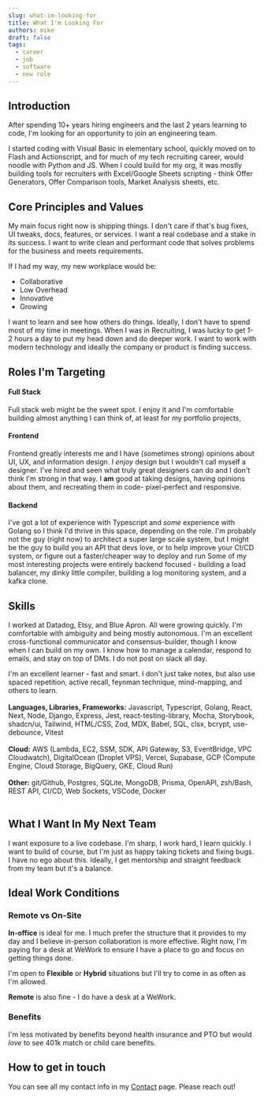 ```yaml
---
slug: what-im-looking-for
title: What I'm Looking For
authors: mike
draft: false
tags: 
  - career
  - job
  - software
  - new role
---
```


## Introduction

After spending 10+ years hiring engineers and the last 2 years learning to code, I'm looking for an opportunity to join an engineering team.

<!-- truncate -->

I started coding with Visual Basic in elementary school, quickly moved on to Flash and Actionscript, and for much of my tech recruiting career, would noodle with Python and JS. When I could build for my org, it was mostly building tools for recruiters with Excel/Google Sheets scripting - think Offer Generators, Offer Comparison tools, Market Analysis sheets, etc.

## Core Principles and Values

My main focus right now is shipping things. I don't care if that's bug fixes, UI tweaks, docs, features, or services. I want a real codebase and a stake in its success. I want to write clean and performant code that solves problems for the business and meets requirements. 

If I had my way, my new workplace would be:
- Collaborative
- Low Overhead
- Innovative
- Growing

I want to learn and see how others do things. Ideally, I don't have to spend most of my time in meetings. When I was in Recruiting, I was lucky to get 1-2 hours a day to put my head down and do deeper work. I want to work with modern technology and ideally the company or product is finding success. 

## Roles I'm Targeting

#### Full Stack

Full stack web might be the sweet spot. I enjoy it and I'm comfortable building almost anything I can think of, at least for my portfolio projects, 

#### Frontend

Frontend greatly interests me and I have (sometimes strong) opinions about UI, UX, and information design. I *enjoy* design but I wouldn't call myself a designer. I've hired and seen what truly great designers can do and I don't think I'm strong in that way. I **am** good at taking designs, having opinions about them, and recreating them in code- pixel-perfect and responsive.

#### Backend

I've got a lot of experience with Typescript and *some* experience with Golang so I think I'd thrive in this space, depending on the role. I'm probably not the guy (right now) to architect a super large scale system, but I might be the guy to build you an API that devs love, or to help improve your CI/CD system, or figure out a faster/cheaper way to deploy and run Some of my most interesting projects were entirely backend focused - building a load balancer, my dinky little compiler, building a log monitoring system, and a kafka clone.

## Skills

I worked at Datadog, Etsy, and Blue Apron. All were growing quickly. I'm comfortable with ambiguity and being mostly autonomous. I'm an excellent cross-functional communicator and consensus-builder, though I know when I can build on my own. I know how to manage a calendar, respond to emails, and stay on top of DMs. I do not post on slack all day.

I'm an excellent learner - fast and smart. I don't just take notes, but also use spaced repetition, active recall, feynman technique, mind-mapping, and others to learn. <br />
<br />
**Languages, Libraries, Frameworks:** Javascript, Typescript, Golang, React, Next, Node, Django, Express, Jest, react-testing-library, Mocha, Storybook, shadcn/ui, Tailwind, HTML/CSS, Zod, MDX, Babel, SQL, clsx, bcrypt, use-debounce, Vitest<br /><br />
**Cloud:** AWS (Lambda, EC2, SSM, SDK, API Gateway, S3, EventBridge, VPC Cloudwatch), DigitalOcean (Droplet VPS), Vercel, Supabase, GCP (Compute Engine, Cloud Storage, BigQuery, GKE, Cloud Run)<br /><br />
**Other:** git/Github, Postgres, SQLite, MongoDB, Prisma, OpenAPI, zsh/Bash, REST API, CI/CD, Web Sockets, VSCode, Docker<br /><br />

## What I Want In My Next Team

I want exposure to a live codebase. I'm sharp, I work hard, I learn quickly. I want to build of course, but I'm just as happy taking tickets and fixing bugs. I have no ego about this. Ideally, I get mentorship and straight feedback from my team but it's a balance. 

## Ideal Work Conditions

### Remote vs On-Site

**In-office** is ideal for me. I much prefer the structure that it provides to my day and I believe in-person collaboration is more effective. Right now, I'm paying for a desk at WeWork to ensure I have a place to go and focus on getting things done.

I'm open to **Flexible** or **Hybrid** situations but I'll try to come in as often as I'm allowed. 

**Remote** is also fine - I do have a desk at a WeWork.

### Benefits

I'm less motivated by benefits beyond health insurance and PTO but would *love* to see 401k match or child care benefits. 

## How to get in touch

You can see all my contact info in my [Contact](/contact) page. Please reach out!